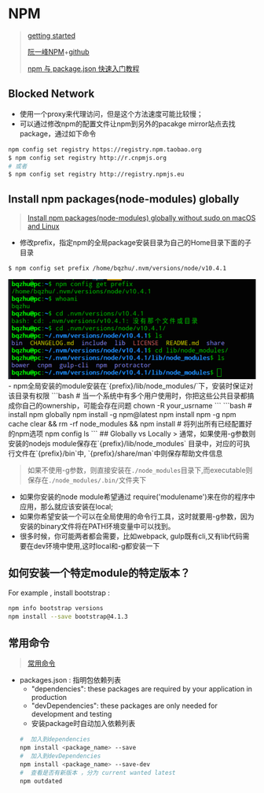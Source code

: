 # NPM
> [getting started](https://docs.npmjs.com/getting-started/fixing-npm-permissions)
>
> [阮一峰NPM](http://javascript.ruanyifeng.com/nodejs/npm.html#)+[github](https://github.com/wangdoc)
>
> [npm 与 package.json 快速入门教程](https://blog.csdn.net/u011240877/article/details/76582670)

## Blocked Network
- 使用一个proxy来代理访问，但是这个方法速度可能比较慢；
- 可以通过修改npm的配置文件让npm到另外的pacakge mirror站点去找package，通过如下命令
```bash
npm config set registry https://registry.npm.taobao.org
$ npm config set registry http://r.cnpmjs.org
# 或者
$ npm config set registry http://registry.npmjs.eu
```

## Install npm packages(node-modules) globally
> [Install npm packages(node-modules) globally without sudo on macOS and Linux](https://github.com/sindresorhus/guides/blob/master/npm-global-without-sudo.md)

- 修改prefix，指定npm的全局package安装目录为自己的Home目录下面的子目录
```bash
$ npm config set prefix /home/bqzhu/.nvm/versions/node/v10.4.1
```
<img src="../img/global-install-npm.png"/>
- npm全局安装的module安装在`{prefix}/lib/node_modules/`下，安装时保证对该目录有权限
```bash
# 当一个系统中有多个用户使用时，你把这些公共目录都搞成你自己的ownership，可能会存在问题
chown -R <prefix> your_usrname
```
```bash
# install npm globally
npm install -g npm@latest
npm install npm -g
npm cache clear && rm -rf node_modules && npm install
# 将列出所有已经配置好的npm选项
npm config ls
```
## Globally vs Locally
> 通常，如果使用-g参数则安装的nodejs module保存在`{prefix}/lib/node_modules` 目录中，对应的可执行文件在`{prefix}/bin`中, `{prefix}/share/man`中则保存帮助文件信息

 > 如果不使用-g参数，则直接安装在`./node_modules`目录下,而executable则保存在`./node_modules/.bin/`文件夹下

- 如果你安装的node module希望通过 require('modulename')来在你的程序中应用，那么就应该安装在local;
- 如果你希望安装一个可以在全局使用的命令行工具，这时就要用-g参数，因为安装的binary文件将在PATH环境变量中可以找到。
- 很多时候，你可能两者都会需要，比如webpack, gulp既有cli,又有lib代码需要在dev环境中使用,这时local和-g都安装一下
## 如何安装一个特定module的特定版本？
For example , install bootstrap :
```bash
npm info bootstrap versions
npm install --save bootstrap@4.1.3
```
## 常用命令
> [常用命令](http://www.nshen.net/article/2016-02-13/npm-js/)

- packages.json : 指明包依赖列表
  - "dependencies": these packages are required by your application in production
  - "devDependencies": these packages are only needed for development and testing
  - 安装package时自动加入依赖列表
  ```bash
  #  加入到dependencies
  npm install <package_name> --save
  #  加入到devDependencies
  npm install <package_name> --save-dev
  #  查看是否有新版本 ，分为 current wanted latest
  npm outdated
  ```

